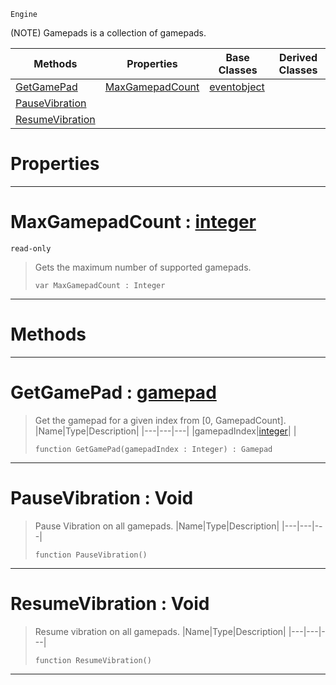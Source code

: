  `Engine`

(NOTE) Gamepads is a collection of gamepads.

|Methods|Properties|Base Classes|Derived Classes|
|---|---|---|---|
|[ GetGamePad](https://github.com/dragonCASTjosh/PlasmaDocs/blob/master/code_reference/class_reference/gamepads.markdown#getgamepad-plasma-engine-d)|[ MaxGamepadCount](https://github.com/dragonCASTjosh/PlasmaDocs/blob/master/code_reference/class_reference/gamepads.markdown#maxgamepadcount-plasma-eng)|[eventobject](https://github.com/dragonCASTjosh/PlasmaDocs/blob/master/code_reference/class_reference/eventobject.markdown)| |
|[ PauseVibration](https://github.com/dragonCASTjosh/PlasmaDocs/blob/master/code_reference/class_reference/gamepads.markdown#pausevibration-void)| | | |
|[ ResumeVibration](https://github.com/dragonCASTjosh/PlasmaDocs/blob/master/code_reference/class_reference/gamepads.markdown#resumevibration-void)| | | |


 #  Properties


---  
 #  MaxGamepadCount : [integer](https://github.com/dragonCASTjosh/PlasmaDocs/blob/master/code_reference/lightning_base_types/integer.markdown)

 `read-only`

> Gets the maximum number of supported gamepads.
> ``` lang=cpp, name=Lightning
> var MaxGamepadCount : Integer


---  
 #  Methods


---  
 #  GetGamePad : [gamepad](https://github.com/dragonCASTjosh/PlasmaDocs/blob/master/code_reference/class_reference/gamepad.markdown)

> Get the gamepad for a given index from [0, GamepadCount].
> |Name|Type|Description|
> |---|---|---|
> |gamepadIndex|[integer](https://github.com/dragonCASTjosh/PlasmaDocs/blob/master/code_reference/lightning_base_types/integer.markdown)| |
> ``` lang=cpp, name=Lightning
> function GetGamePad(gamepadIndex : Integer) : Gamepad
> ``` 


---  
 #  PauseVibration : Void

> Pause Vibration on all gamepads.
> |Name|Type|Description|
> |---|---|---|
> ``` lang=cpp, name=Lightning
> function PauseVibration()
> ``` 


---  
 #  ResumeVibration : Void

> Resume vibration on all gamepads.
> |Name|Type|Description|
> |---|---|---|
> ``` lang=cpp, name=Lightning
> function ResumeVibration()
> ``` 


---  
 

 